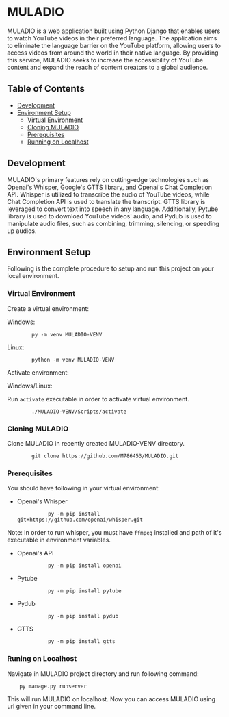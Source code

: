 # MULADIO

MULADIO is a web application built using Python Django that enables users to watch YouTube videos in their preferred language. The application aims to eliminate the language barrier on the YouTube platform, allowing users to access videos from around the world in their native language. By providing this service, MULADIO seeks to increase the accessibility of YouTube content and expand the reach of content creators to a global audience.

## Table of Contents

- [Development](#Development)
- [Environment Setup](#environment-setup)
    - [Virtual Environment](#virtual-environment)
    - [Cloning MULADIO](#cloning-muladio)
    - [Prerequisites](#Prerequisites)
    - [Running on Localhost](#Runing-on-Localhost)

## Development

MULADIO's primary features rely on cutting-edge technologies such as Openai's Whisper, Google's GTTS library, and Openai's Chat Completion API. Whisper is utilized to transcribe the audio of YouTube videos, while Chat Completion API is used to translate the transcript. GTTS library is leveraged to convert text into speech in any language. Additionally, Pytube library is used to download YouTube videos' audio, and Pydub is used to manipulate audio files, such as combining, trimming, silencing, or speeding up audios. 


## Environment Setup

Following is the complete procedure to setup and run this project on your local environment.


### Virtual Environment

Create a virtual environment:

Windows:

            py -m venv MULADIO-VENV
            
Linux:

            python -m venv MULADIO-VENV 
           
Activate environment:

Windows/Linux:

Run `activate` executable in order to activate virtual environment.

            ./MULADIO-VENV/Scripts/activate

            
            
### Cloning MULADIO

Clone MULADIO in recently created MULADIO-VENV directory.

            git clone https://github.com/M786453/MULADIO.git


### Prerequisites

You should have following in your virtual environment:

* Openai's Whisper
        
                py -m pip install git+https://github.com/openai/whisper.git
Note: In order to run whisper, you must have `ffmpeg` installed and path of it's executable in environment variables.

* Openai's API
        
                py -m pip install openai

* Pytube
        
                py -m pip install pytube

* Pydub
                
                py -m pip install pydub

* GTTS
                
                py -m pip install gtts

### Runing on Localhost

Navigate in MULADIO project directory and run following command:

        py manage.py runserver

This will run MULADIO on localhost. Now you can access MULADIO using url given in your command line.

